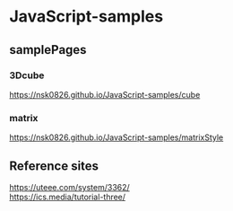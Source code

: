 # JavaScript-samples

## samplePages
### 3Dcube
https://nsk0826.github.io/JavaScript-samples/cube

### matrix
https://nsk0826.github.io/JavaScript-samples/matrixStyle


## Reference sites
https://uteee.com/system/3362/  
https://ics.media/tutorial-three/


